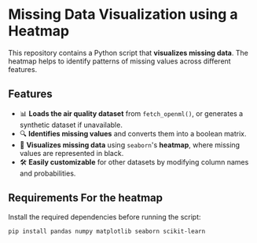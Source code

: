 # **Missing Data Visualization using a Heatmap**

This repository contains a Python script that **visualizes missing data**. The heatmap helps to identify patterns of missing values across different features.

## **Features**
- 📊 **Loads the air quality dataset** from `fetch_openml()`, or generates a synthetic dataset if unavailable.
- 🔍 **Identifies missing values** and converts them into a boolean matrix.
- 🎨 **Visualizes missing data** using `seaborn`'s **heatmap**, where missing values are represented in black.
- 🛠 **Easily customizable** for other datasets by modifying column names and probabilities.

## **Requirements For the heatmap**
Install the required dependencies before running the script:
```bash
pip install pandas numpy matplotlib seaborn scikit-learn
